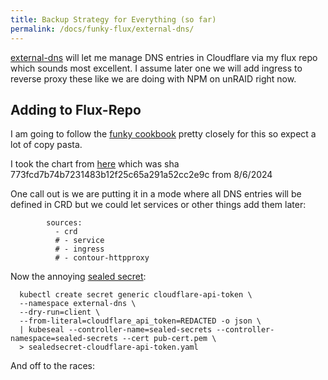 ```yaml
---
title: Backup Strategy for Everything (so far) 
permalink: /docs/funky-flux/external-dns/
---
```


[external-dns](https://github.com/kubernetes-sigs/external-dns) will let me manage DNS entries in Cloudflare via my flux repo which sounds most excellent. I assume later one we will add ingress to reverse proxy these like we are doing with NPM on unRAID right now.

## Adding to Flux-Repo

I am going to follow the [funky cookbook](https://geek-cookbook.funkypenguin.co.nz/kubernetes/external-dns/) pretty closely for this so expect a lot of copy pasta.

I took the chart from [here](https://github.com/bitnami/charts/blob/main/bitnami/external-dns/values.yaml) which was sha 773fcd7b74b7231483b12f25c65a291a52cc2e9c from 8/6/2024

One call out is we are putting it in a mode where all DNS entries will be defined in CRD but we could let services or other things add them later:

```
        sources:
          - crd
          # - service
          # - ingress
          # - contour-httpproxy
```

Now the annoying [sealed secret](https://geek-cookbook.funkypenguin.co.nz/kubernetes/sealed-secrets/):

```
  kubectl create secret generic cloudflare-api-token \
  --namespace external-dns \
  --dry-run=client \
  --from-literal=cloudflare_api_token=REDACTED -o json \
  | kubeseal --controller-name=sealed-secrets --controller-namespace=sealed-secrets --cert pub-cert.pem \
  > sealedsecret-cloudflare-api-token.yaml
```

And off to the races:


